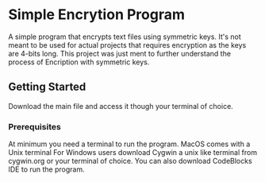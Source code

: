 # Simple Encrytion Program

A simple program that encrypts text files using symmetric keys. It's not meant to be used for actual projects that requires encryption as the keys are 4-bits long. This project was just ment to further understand the process of Encription with symmetric keys. 

## Getting Started

Download the main file and access it though your terminal of choice.

### Prerequisites

At minimum you need a terminal to run the program.
MacOS comes with a Unix terminal
For Windows users download Cygwin a unix like terminal from cygwin.org or your terminal of choice. You can also download CodeBlocks IDE to run the program.
